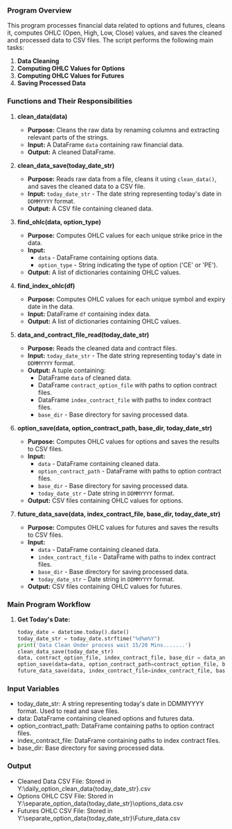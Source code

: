 ### Program Overview

This program processes financial data related to options and futures, cleans it, computes OHLC (Open, High, Low, Close) values, and saves the cleaned and processed data to CSV files. The script performs the following main tasks:
1. **Data Cleaning**
2. **Computing OHLC Values for Options**
3. **Computing OHLC Values for Futures**
4. **Saving Processed Data**

### Functions and Their Responsibilities

1. **clean_data(data)**
   - **Purpose:** Cleans the raw data by renaming columns and extracting relevant parts of the strings.
   - **Input:** A DataFrame `data` containing raw financial data.
   - **Output:** A cleaned DataFrame.

2. **clean_data_save(today_date_str)**
   - **Purpose:** Reads raw data from a file, cleans it using `clean_data()`, and saves the cleaned data to a CSV file.
   - **Input:** `today_date_str` - The date string representing today's date in `DDMMYYYY` format.
   - **Output:** A CSV file containing cleaned data.

3. **find_ohlc(data, option_type)**
   - **Purpose:** Computes OHLC values for each unique strike price in the data.
   - **Input:** 
     - `data` - DataFrame containing options data.
     - `option_type` - String indicating the type of option ('CE' or 'PE').
   - **Output:** A list of dictionaries containing OHLC values.

4. **find_index_ohlc(df)**
   - **Purpose:** Computes OHLC values for each unique symbol and expiry date in the data.
   - **Input:** DataFrame `df` containing index data.
   - **Output:** A list of dictionaries containing OHLC values.

5. **data_and_contract_file_read(today_date_str)**
   - **Purpose:** Reads the cleaned data and contract files.
   - **Input:** `today_date_str` - The date string representing today's date in `DDMMYYYY` format.
   - **Output:** A tuple containing:
     - DataFrame `data` of cleaned data.
     - DataFrame `contract_option_file` with paths to option contract files.
     - DataFrame `index_contract_file` with paths to index contract files.
     - `base_dir` - Base directory for saving processed data.

6. **option_save(data, option_contract_path, base_dir, today_date_str)**
   - **Purpose:** Computes OHLC values for options and saves the results to CSV files.
   - **Input:** 
     - `data` - DataFrame containing cleaned data.
     - `option_contract_path` - DataFrame with paths to option contract files.
     - `base_dir` - Base directory for saving processed data.
     - `today_date_str` - Date string in `DDMMYYYY` format.
   - **Output:** CSV files containing OHLC values for options.

7. **future_data_save(data, index_contract_file, base_dir, today_date_str)**
   - **Purpose:** Computes OHLC values for futures and saves the results to CSV files.
   - **Input:** 
     - `data` - DataFrame containing cleaned data.
     - `index_contract_file` - DataFrame with paths to index contract files.
     - `base_dir` - Base directory for saving processed data.
     - `today_date_str` - Date string in `DDMMYYYY` format.
   - **Output:** CSV files containing OHLC values for futures.

### Main Program Workflow

1. **Get Today's Date:** 
   ```python
   today_date = datetime.today().date()
   today_date_str = today_date.strftime("%d%m%Y")
   print('Data Clean Under process wait 15/20 Mins.......')
   clean_data_save(today_date_str)
   data, contract_option_file, index_contract_file, base_dir = data_and_contract_file_read(today_date_str=today_date_str)
   option_save(data=data, option_contract_path=contract_option_file, base_dir=base_dir, today_date_str=today_date_str)
   future_data_save(data, index_contract_file=index_contract_file, base_dir=base_dir, today_date_str=today_date_str)

### Input Variables

- today_date_str: A string representing today's date in DDMMYYYY format. Used to read and save files.
- data: DataFrame containing cleaned options and futures data.
- option_contract_path: DataFrame containing paths to option contract files.
- index_contract_file: DataFrame containing paths to index contract files.
- base_dir: Base directory for saving processed data.


### Output

- Cleaned Data CSV File: Stored in Y:\daily_option_clean_data\{today_date_str}.csv
- Options OHLC CSV File: Stored in Y:\separate_option_data\{today_date_str}\options_data.csv
- Futures OHLC CSV File: Stored in Y:\separate_option_data\{today_date_str}\Future_data.csv


